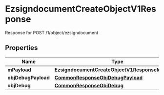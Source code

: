 

# EzsigndocumentCreateObjectV1Response

Response for POST /1/object/ezsigndocument

## Properties

| Name | Type | Description | Notes |
|------------ | ------------- | ------------- | -------------|
|**mPayload** | [**EzsigndocumentCreateObjectV1ResponseMPayload**](EzsigndocumentCreateObjectV1ResponseMPayload.md) |  |  |
|**objDebugPayload** | [**CommonResponseObjDebugPayload**](CommonResponseObjDebugPayload.md) |  |  [optional] |
|**objDebug** | [**CommonResponseObjDebug**](CommonResponseObjDebug.md) |  |  [optional] |



